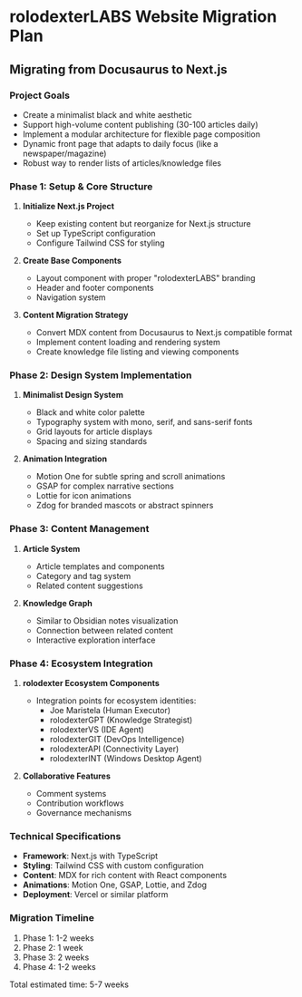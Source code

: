 # rolodexterLABS Website Migration Plan

## Migrating from Docusaurus to Next.js

### Project Goals

- Create a minimalist black and white aesthetic
- Support high-volume content publishing (30-100 articles daily)
- Implement a modular architecture for flexible page composition
- Dynamic front page that adapts to daily focus (like a newspaper/magazine)
- Robust way to render lists of articles/knowledge files

### Phase 1: Setup & Core Structure

1. **Initialize Next.js Project**

   - Keep existing content but reorganize for Next.js structure
   - Set up TypeScript configuration
   - Configure Tailwind CSS for styling

2. **Create Base Components**

   - Layout component with proper "rolodexterLABS" branding
   - Header and footer components
   - Navigation system

3. **Content Migration Strategy**
   - Convert MDX content from Docusaurus to Next.js compatible format
   - Implement content loading and rendering system
   - Create knowledge file listing and viewing components

### Phase 2: Design System Implementation

1. **Minimalist Design System**

   - Black and white color palette
   - Typography system with mono, serif, and sans-serif fonts
   - Grid layouts for article displays
   - Spacing and sizing standards

2. **Animation Integration**
   - Motion One for subtle spring and scroll animations
   - GSAP for complex narrative sections
   - Lottie for icon animations
   - Zdog for branded mascots or abstract spinners

### Phase 3: Content Management

1. **Article System**

   - Article templates and components
   - Category and tag system
   - Related content suggestions

2. **Knowledge Graph**
   - Similar to Obsidian notes visualization
   - Connection between related content
   - Interactive exploration interface

### Phase 4: Ecosystem Integration

1. **rolodexter Ecosystem Components**

   - Integration points for ecosystem identities:
     - Joe Maristela (Human Executor)
     - rolodexterGPT (Knowledge Strategist)
     - rolodexterVS (IDE Agent)
     - rolodexterGIT (DevOps Intelligence)
     - rolodexterAPI (Connectivity Layer)
     - rolodexterINT (Windows Desktop Agent)

2. **Collaborative Features**
   - Comment systems
   - Contribution workflows
   - Governance mechanisms

### Technical Specifications

- **Framework**: Next.js with TypeScript
- **Styling**: Tailwind CSS with custom configuration
- **Content**: MDX for rich content with React components
- **Animations**: Motion One, GSAP, Lottie, and Zdog
- **Deployment**: Vercel or similar platform

### Migration Timeline

1. Phase 1: 1-2 weeks
2. Phase 2: 1 week
3. Phase 3: 2 weeks
4. Phase 4: 1-2 weeks

Total estimated time: 5-7 weeks
